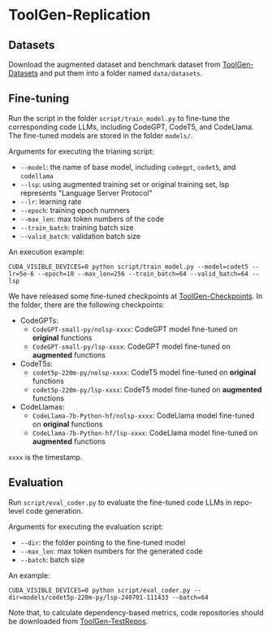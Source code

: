 # ToolGen-Replication

## Datasets
Download the augmented dataset and benchmark dataset from [ToolGen-Datasets](https://drive.google.com/drive/folders/1AAB94jLarnO8INJMOY4aBPhYjOzQQLhr?usp=sharing) and put them into a folder named `data/datasets`.


## Fine-tuning
Run the script in the folder `script/train_model.py` to fine-tune the corresponding code LLMs, including CodeGPT, CodeT5, and CodeLlama. The fine-tuned models are stored in the folder `models/`.

Arguments for executing the trianing script:
- `--model`: the name of base model, including `codegpt`, `codet5`, and `codellama`
- `--lsp`: using augmented training set or original training set, lsp represents "Language Server Protocol"
- `--lr`: learning rate
- `--epoch`: training epoch numners
- `--max_len`: max token numbers of the code
- `--train_batch`: training batch size
- `--valid_batch`: validation batch size

An execution example: 
```shell
CUDA_VISIBLE_DEVICES=0 python script/train_model.py --model=codet5 --lr=5e-6 --epoch=10 --max_len=256 --train_batch=64 --valid_batch=64 --lsp
```

We have released some fine-tuned checkpoints at [ToolGen-Checkpoints](https://drive.google.com/drive/folders/1VRxceCkrazjyY4bgiVC3Esm-A-DhgWDU?usp=sharing). In the folder, there are the following checkpoints:
- CodeGPTs:
    - `CodeGPT-small-py/nolsp-xxxx`: CodeGPT model fine-tuned on **original** functions
    - `CodeGPT-small-py/lsp-xxxx`: CodeGPT model fine-tuned on **augmented** functions
- CodeT5s:
    - `codet5p-220m-py/nolsp-xxxx`: CodeT5 model fine-tuned on **original** functions
    - `codet5p-220m-py/lsp-xxxx`: CodeT5 model fine-tuned on **augmented** functions
- CodeLlamas:
    - `CodeLlama-7b-Python-hf/nolsp-xxxx`: CodeLlama model fine-tuned on **original** functions
    - `CodeLlama-7b-Python-hf/lsp-xxxx`: CodeLlama model fine-tuned on **augmented** functions

`xxxx` is the timestamp.

## Evaluation
Run `script/eval_coder.py` to evaluate the fine-tuned code LLMs in repo-level code generation. 


Arguments for executing the evaluation script:
- `--dir`: the folder pointing to the fine-tuned model
- `--max_len`: max token numbers for the generated code
- `--batch`: batch size

An example:
```shell
CUDA_VISIBLE_DEVICES=0 python script/eval_coder.py --dir=models/codet5p-220m-py/lsp-240701-111433 --batch=64
```

Note that, to calculate dependency-based metrics, code repositories should be downloaded from [ToolGen-TestRepos](https://drive.google.com/file/d/1O1sEn48m3P3qyqFpVH9DYKg7saO8Roqa/view?usp=sharing). 
